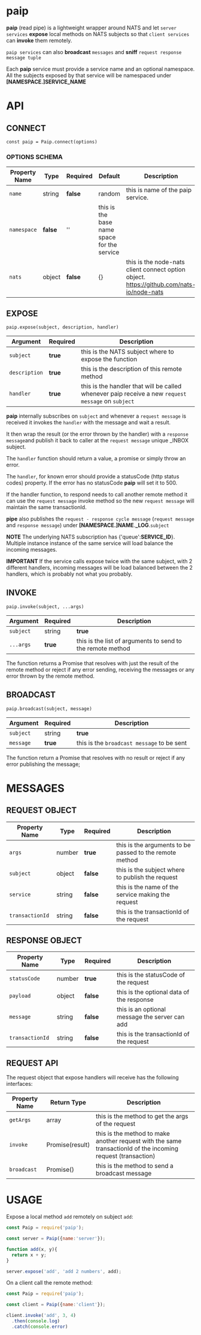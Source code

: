 # paip

**paip** (read pipe) is a lightweight wrapper around NATS and let `server services` **expose** local methods on NATS subjects
so that `client services` can **invoke** them remotely. 

`paip services` can also **broadcast** `messages` and **sniff** `request response message tuple`

Each **paip** service  must provide a service name and an optional namespace. All the subjects exposed by that service
will be namespaced under **[NAMESPACE.]SERVICE_NAME**

# API

## CONNECT

`const paip = Paip.connect(options)`

### OPTIONS SCHEMA

Property Name | Type | Required |  Default | Description
-------- | -------- | ----------- | -------- | ------- |
`name` | string | **false** | random |  this is name of the paip service. 
`namespace` | **false** | '' | this is the base name space for the service
`nats` | object | **false** | {} | this is the node-nats client connect option object. https://github.com/nats-io/node-nats

## EXPOSE

`paip.expose(subject, description, handler)`

Argument | Required | Description
-------- | -------- | -----------
`subject` | **true** | this is the NATS subject where to expose the function
`description` | **true** | this is the description of this remote method
`handler` | **true** | this is the handler that will be called whenever paip receive a new `request message` on `subject`

**paip** internally subscribes on `subject` and whenever a `request message` is received it invokes the `handler` with the message
and wait a result.

It then wrap the result (or the error thrown by the handler) with a `response message`and publish it back to caller
at the `request message` unique _INBOX subject.

The `handler` function should return a value, a promise or simply throw an error.

The `handler`, for known error should provide a statusCode (http status codes) property. If the error has no statusCode 
**paip** will set it to 500.

If the handler function, to respond needs to call another remote method it can use the `request message` invoke method
so the new `request message` will maintain the same transactionId.

**pipe** also publishes the `request - response cycle message` (`request message` and `response message`) under **[NAMESPACE.]NAME**.**_LOG**.`subject`

**NOTE**
The underlying NATS subscription has {'queue':**SERVICE_ID**}. Multiple instance instance of the same service will load balance
the incoming messages.

**IMPORTANT**
If the service calls expose twice with the same subject, with 2 different handlers, incoming messages will be load balanced between the 2
handlers, which is probably not what you probably. 

## INVOKE

`paip.invoke(subject, ...args)`

Argument | Required | Description
-------- | -------- | -----------
`subject` | string | **true** | this is the subject where to publish the message
`...args` | **true** | this is the list of arguments to send to the remote method

The function returns a Promise that resolves with just the result of the remote method or reject if any error sending, 
receiving the messages or any error thrown by the remote method.

## BROADCAST

`paip.broadcast(subject, message)`

Argument | Required | Description
-------- | -------- | -----------
`subject` | string | **true** | this is the subject where to publish the message
`message` | **true** | this is the `broadcast message` to be sent

The function return a Promise that resolves with no result or reject if any error publishing the message;

# MESSAGES

## REQUEST OBJECT

Property Name | Type | Required | Description
-------- | -------- | ----------- | ------- |
`args` | number | **true** | this is the arguments to be passed to the remote method
`subject` | object | **false** | this is the subject where to publish the request
`service` | string | **false** | this is the name of the service making the request
`transactionId` | string | **false** | this is the transactionId of the request

## RESPONSE OBJECT

Property Name | Type | Required | Description
-------- | -------- | ----------- | ------- |
`statusCode` | number | **true** | this is the statusCode of the request
`payload` | object | **false** | this is the optional data of the response
`message` | string | **false** | this is an optional message the server can add
`transactionId` | string | **false** | this is the transactionId of the request

## REQUEST API

The request object that expose handlers will receive has the following interfaces:

Property Name | Return Type |  Description
-------- | -------- | ------- |
`getArgs` | array  | this is the method to get the args of the request
`invoke` | Promise(result)  | this is the method to make another request with the same transactionId of the incoming request (transaction)
`broadcast` | Promise()  | this is the method to send a broadcast message

# USAGE

Expose a local method `add` remotely on subject `add`:

```javascript
const Paip = require('paip');

const server = Paip({name:'server'});

function add(x, y){
  return x + y;
}

server.expose('add', 'add 2 numbers', add);
```

On a client call the remote method:

```javascript
const Paip = require('paip');

const client = Paip({name:'client'});

client.invoke('add', 3, 4)
  .then(console.log)
  .catch(console.error)
```